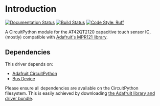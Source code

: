 # Introduction

[![Documentation Status](https://readthedocs.org/projects/adafruit-circuitpython-mpr121/badge/?version=latest)][readthedocs]
[![Build Status](https://github.com/MikeCoats/CircuitPython_AT42QT2120/workflows/Build%20CI/badge.svg)][github-action]
[![Code Style: Ruff](https://img.shields.io/endpoint?url=https://raw.githubusercontent.com/astral-sh/ruff/main/assets/badge/v2.json)][ruff]

A CircuitPython module for the AT42QT2120 capacitive touch sensor IC, (mostly) compatible with [Adafruit's MPR121 library][adafruit-mpr121].

## Dependencies

This driver depends on:

- [Adafruit CircuitPython][adafruit-circuitpython]
- [Bus Device][adafruit-bus-device]

Please ensure all dependencies are available on the CircuitPython filesystem.
This is easily achieved by downloading [the Adafruit library and driver bundle][adafruit-bundle].

[readthedocs]: https://at42qt2120.readthedocs.io/en/latest/
[github-action]: https://github.com/MikeCoats/CircuitPython_AT42QT2120/actions
[ruff]: https://github.com/astral-sh/ruff
[adafruit-mpr121]: https://docs.circuitpython.org/projects/mpr121/en/latest/index.html
[adafruit-circuitpython]: https://github.com/adafruit/circuitpython
[adafruit-bus-device]: https://github.com/adafruit/Adafruit_CircuitPython_BusDevice
[adafruit-bundle]: https://github.com/adafruit/Adafruit_CircuitPython_Bundle
